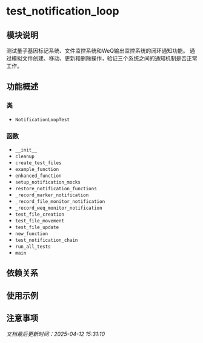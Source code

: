 # test_notification_loop

## 模块说明
测试量子基因标记系统、文件监控系统和WeQ输出监控系统的闭环通知功能。
通过模拟文件创建、移动、更新和删除操作，验证三个系统之间的通知机制是否正常工作。

## 功能概述

### 类

- `NotificationLoopTest`

### 函数

- `__init__`
- `cleanup`
- `create_test_files`
- `example_function`
- `enhanced_function`
- `setup_notification_mocks`
- `restore_notification_functions`
- `_record_marker_notification`
- `_record_file_monitor_notification`
- `_record_weq_monitor_notification`
- `test_file_creation`
- `test_file_movement`
- `test_file_update`
- `new_function`
- `test_notification_chain`
- `run_all_tests`
- `main`

## 依赖关系

## 使用示例

## 注意事项

*文档最后更新时间：2025-04-12 15:31:10*